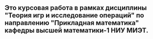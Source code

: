 ## Это курсовая работа в рамках дисциплины "Теория игр и исследование операций" по направлению "Прикладная математика" кафедры высшей математики-1 НИУ МИЭТ.
